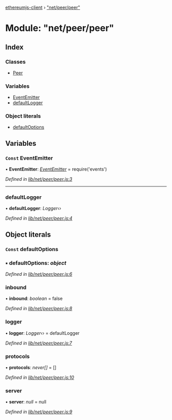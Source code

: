 [ethereumjs-client](../README.md) › ["net/peer/peer"](_net_peer_peer_.md)

# Module: "net/peer/peer"

## Index

### Classes

* [Peer](../classes/_net_peer_peer_.peer.md)

### Variables

* [EventEmitter](_net_peer_peer_.md#const-eventemitter)
* [defaultLogger](_net_peer_peer_.md#defaultlogger)

### Object literals

* [defaultOptions](_net_peer_peer_.md#const-defaultoptions)

## Variables

### `Const` EventEmitter

• **EventEmitter**: *[EventEmitter](_net_peer_peer_.md#const-eventemitter)* = require('events')

*Defined in [lib/net/peer/peer.js:3](https://github.com/ethereumjs/ethereumjs-client/blob/master/lib/net/peer/peer.js#L3)*

___

###  defaultLogger

• **defaultLogger**: *Logger‹›*

*Defined in [lib/net/peer/peer.js:4](https://github.com/ethereumjs/ethereumjs-client/blob/master/lib/net/peer/peer.js#L4)*

## Object literals

### `Const` defaultOptions

### ▪ **defaultOptions**: *object*

*Defined in [lib/net/peer/peer.js:6](https://github.com/ethereumjs/ethereumjs-client/blob/master/lib/net/peer/peer.js#L6)*

###  inbound

• **inbound**: *boolean* = false

*Defined in [lib/net/peer/peer.js:8](https://github.com/ethereumjs/ethereumjs-client/blob/master/lib/net/peer/peer.js#L8)*

###  logger

• **logger**: *Logger‹›* = defaultLogger

*Defined in [lib/net/peer/peer.js:7](https://github.com/ethereumjs/ethereumjs-client/blob/master/lib/net/peer/peer.js#L7)*

###  protocols

• **protocols**: *never[]* = []

*Defined in [lib/net/peer/peer.js:10](https://github.com/ethereumjs/ethereumjs-client/blob/master/lib/net/peer/peer.js#L10)*

###  server

• **server**: *null* = null

*Defined in [lib/net/peer/peer.js:9](https://github.com/ethereumjs/ethereumjs-client/blob/master/lib/net/peer/peer.js#L9)*
